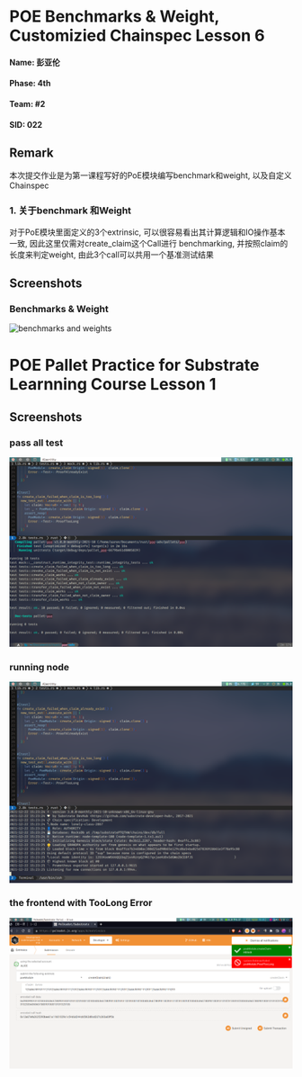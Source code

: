 # POE Benchmarks & Weight, Customizied Chainspec Lesson 6

#### Name: 彭亚伦
#### Phase: 4th
#### Team: #2
#### SID: 022

## Remark
本次提交作业是为第一课程写好的PoE模块编写benchmark和weight, 以及自定义Chainspec

### 1. 关于benchmark 和Weight
对于PoE模块里面定义的3个extrinsic, 可以很容易看出其计算逻辑和IO操作基本一致, 因此这里仅需对create_claim这个Call进行
benchmarking, 并按照claim的长度来判定weight, 由此3个call可以共用一个基准测试结果

## Screenshots
### Benchmarks & Weight
![benchmarks and weights](https://raw.githubusercontent.com/Arstman/imgstorage/main/pic/benchmark_weight.png)



# POE Pallet Practice for Substrate Learnning Course Lesson 1


## Screenshots
### pass all test
![tests passed](https://raw.githubusercontent.com/Arstman/learn-poe-adv/main/screenshots/poe-adv-test.png)

### running node
![running node after compile](https://raw.githubusercontent.com/Arstman/learn-poe-adv/main/screenshots/poe-adv-runnig.png)

### the frontend with TooLong Error
![frontend](https://raw.githubusercontent.com/Arstman/learn-poe-adv/main/screenshots/poe-adv-to-long.png)
